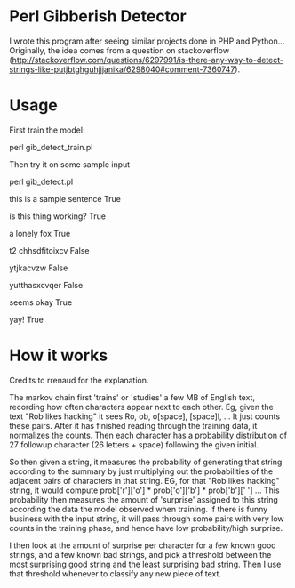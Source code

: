# Perl Gibberish Detector
I wrote this program after seeing similar projects done in PHP and Python... Originally, the idea comes from a question on stackoverflow (http://stackoverflow.com/questions/6297991/is-there-any-way-to-detect-strings-like-putjbtghguhjjjanika/6298040#comment-7360747).

# Usage

First train the model:

perl gib_detect_train.pl

Then try it on some sample input

perl gib_detect.pl

this is a sample sentence True

is this thing working? True

a lonely fox True

t2 chhsdfitoixcv False

ytjkacvzw False

yutthasxcvqer False

seems okay True

yay! True

# How it works

Credits to rrenaud for the explanation.

The markov chain first 'trains' or 'studies' a few MB of English text, recording how often characters appear next to each other. Eg, given the text "Rob likes hacking" it sees Ro, ob, o[space], [space]l, ... It just counts these pairs. After it has finished reading through the training data, it normalizes the counts. Then each character has a probability distribution of 27 followup character (26 letters + space) following the given initial.

So then given a string, it measures the probability of generating that string according to the summary by just multiplying out the probabilities of the adjacent pairs of characters in that string. EG, for that "Rob likes hacking" string, it would compute prob['r']['o'] * prob['o']['b'] * prob['b'][' '] ... This probability then measures the amount of 'surprise' assigned to this string according the data the model observed when training. If there is funny business with the input string, it will pass through some pairs with very low counts in the training phase, and hence have low probability/high surprise.

I then look at the amount of surprise per character for a few known good strings, and a few known bad strings, and pick a threshold between the most surprising good string and the least surprising bad string. Then I use that threshold whenever to classify any new piece of text.
